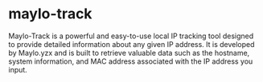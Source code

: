 # maylo-track
Maylo-Track is a powerful and easy-to-use local IP tracking tool designed to provide detailed information about any given IP address. It is developed by Maylo.yzx and is built to retrieve valuable data such as the hostname, system information, and MAC address associated with the IP address you input.
